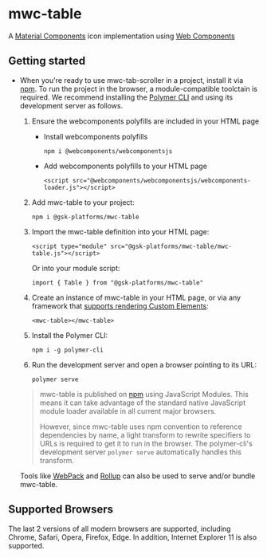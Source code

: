 # mwc-table
A [Material Components](https://material.io/components/) icon implementation using [Web Components](https://www.webcomponents.org/introduction)

## Getting started

* When you're ready to use mwc-tab-scroller in a project, install it via [npm](https://www.npmjs.com/). To run the project in the browser, a module-compatible toolctain is required. We recommend installing the [Polymer CLI](https://github.com/Polymer/polymer-cli) and using its development server as follows.

  1. Ensure the webcomponents polyfills are included in your HTML page

      - Install webcomponents polyfills

          ```npm i @webcomponents/webcomponentsjs```

      - Add webcomponents polyfills to your HTML page

          ```<script src="@webcomponents/webcomponentsjs/webcomponents-loader.js"></script>```

  1. Add mwc-table to your project:

      ```npm i @gsk-platforms/mwc-table```

  1. Import the mwc-table definition into your HTML page:

      ```<script type="module" src="@gsk-platforms/mwc-table/mwc-table.js"></script>```

      Or into your module script:

      ```import { Table } from "@gsk-platforms/mwc-table"```

  1. Create an instance of mwc-table in your HTML page, or via any framework that [supports rendering Custom Elements](https://custom-elements-everywhere.com/):

      ```<mwc-table></mwc-table>```

  1. Install the Polymer CLI:

      ```npm i -g polymer-cli```

  1. Run the development server and open a browser pointing to its URL:

      ```polymer serve```

  > mwc-table is published on [npm](https://www.npmjs.com/package/@gsk-platforms/mwc-table) using JavaScript Modules.
  This means it can take advantage of the standard native JavaScript module loader available in all current major browsers.
  >
  > However, since mwc-table uses npm convention to reference dependencies by name, a light transform to rewrite specifiers to URLs is required to get it to run in the browser. The polymer-cli's development server `polymer serve` automatically handles this transform.

  Tools like [WebPack](https://webpack.js.org/) and [Rollup](https://rollupjs.org/) can also be used to serve and/or bundle mwc-table.

## Supported Browsers

The last 2 versions of all modern browsers are supported, including
Chrome, Safari, Opera, Firefox, Edge. In addition, Internet Explorer 11 is also supported.
